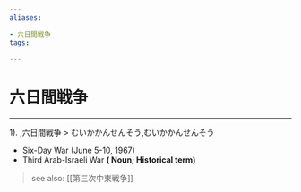 ```yaml
---
aliases:
    
- 六日間戦争
tags:
    
---
```


# 六日間戦争
---
1).
,六日間戦争 > むいかかんせんそう,むいかかんせんそう

- Six-Day War (June 5-10, 1967)
- Third Arab-Israeli War
**( Noun; Historical term)**
> see also:  [[第三次中東戦争]]
            